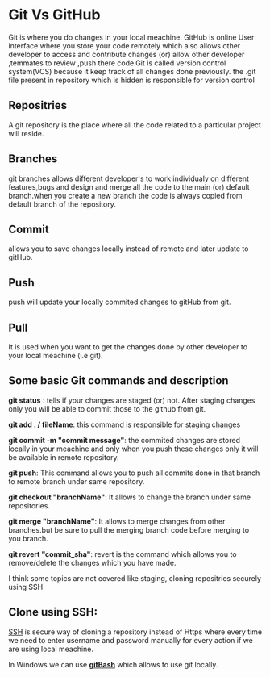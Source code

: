 # Git Vs GitHub
Git is where you do changes in your local meachine. GitHub is online User interface where you store your code remotely which also allows other developer to access and contribute changes (or) allow other developer ,temmates to review ,push there code.Git is called version control system(VCS) because it keep track of all changes done previously. the .git file present in repository which is hidden is responsible for version control

## Repositries
A git repository is the place where all the code related to a particular project will reside.

## Branches
git branches allows different developer's to work individualy on different features,bugs and design and merge all the code to the main (or) default branch.when you create a new branch the code is always copied from default branch of the repository.

## Commit
allows you to save changes locally instead of remote and later update to gitHub.

## Push
push will update your locally commited changes to gitHub from git.

## Pull
It is used when you want to get the changes done by other developer to your local meachine (i.e git).

## Some basic Git commands and description

**git status** : tells if your changes are staged (or) not. After staging changes only you will be able to
                  commit those to the github from git.

**git add . / fileName**: this command is responsible for staging changes

**git commit -m "commit message"**: the commited changes are stored locally in your meachine and only     when you push these changes only it will be available in remote repository.

**git push**: This command allows you to push all commits done in that branch to remote branch under same repository.

**git checkout "branchName"**: It allows to change the branch under same repositories.

**git merge "branchName"**: It allows to merge changes from other branches.but be sure to pull the merging branch code before merging to you branch.

**git revert "commit_sha"**: revert is the command which allows you to remove/delete the changes which you have made. 


I think some topics are not covered like staging, cloning repositries securely using SSH

## Clone using SSH:

[SSH](https://docs.github.com/en/authentication/connecting-to-github-with-ssh) is secure way of cloning a repository instead of Https where every time we need to enter username and password manually for every action if we are using local meachine.

In Windows we can use **[gitBash](https://git-scm.com/download/win)** which allows to use git locally.  


